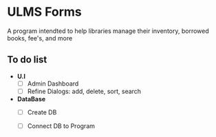 # ULMS Forms

A program intendted to help libraries manage their inventory, borrowed books, fee's, and more 

## To do list
- **U.I**
    - [ ] Admin Dashboard
	- [ ] Refine Dialogs: add, delete, sort, search
 - **DataBase**
	- [ ] Create DB
	- [ ] Connect DB to Program

